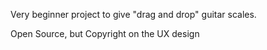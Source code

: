 Very beginner project to give "drag and drop" guitar scales.

Open Source, but Copyright on the UX design